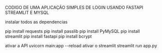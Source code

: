 CODIGO DE UMA APLICAÇÃO SIMPLES DE LOGIN USANDO FASTAPI STREAMLIT E MYSQL

instalar todos as dependencias

pip install requests
pip install passlib
pip install PyMySQL
pip install streamlit
pip install fastapi
pip install bcrypt

ativar a API
uvicorn main:app --reload
ativar o streamlit
streamlit run app.py

